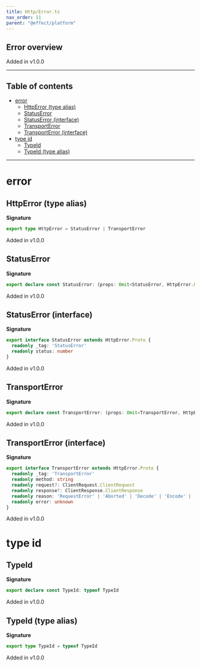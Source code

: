 ```yaml
---
title: Http/Error.ts
nav_order: 11
parent: "@effect/platform"
---
```


## Error overview

Added in v1.0.0

---

<h2 class="text-delta">Table of contents</h2>

- [error](#error)
  - [HttpError (type alias)](#httperror-type-alias)
  - [StatusError](#statuserror)
  - [StatusError (interface)](#statuserror-interface)
  - [TransportError](#transporterror)
  - [TransportError (interface)](#transporterror-interface)
- [type id](#type-id)
  - [TypeId](#typeid)
  - [TypeId (type alias)](#typeid-type-alias)

---

# error

## HttpError (type alias)

**Signature**

```ts
export type HttpError = StatusError | TransportError
```

Added in v1.0.0

## StatusError

**Signature**

```ts
export declare const StatusError: (props: Omit<StatusError, HttpError.ProvidedFields>) => StatusError
```

Added in v1.0.0

## StatusError (interface)

**Signature**

```ts
export interface StatusError extends HttpError.Proto {
  readonly _tag: 'StatusError'
  readonly status: number
}
```

Added in v1.0.0

## TransportError

**Signature**

```ts
export declare const TransportError: (props: Omit<TransportError, HttpError.ProvidedFields>) => TransportError
```

Added in v1.0.0

## TransportError (interface)

**Signature**

```ts
export interface TransportError extends HttpError.Proto {
  readonly _tag: 'TransportError'
  readonly method: string
  readonly request?: ClientRequest.ClientRequest
  readonly response?: ClientResponse.ClientResponse
  readonly reason: 'RequestError' | 'Aborted' | 'Decode' | 'Encode' | 'EmptyBody' | 'Unknown'
  readonly error: unknown
}
```

Added in v1.0.0

# type id

## TypeId

**Signature**

```ts
export declare const TypeId: typeof TypeId
```

Added in v1.0.0

## TypeId (type alias)

**Signature**

```ts
export type TypeId = typeof TypeId
```

Added in v1.0.0
